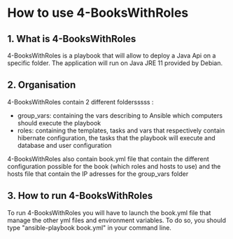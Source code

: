 # How to use 4-BooksWithRoles

## 1. What is 4-BooksWithRoles
4-BooksWithRoles is a playbook that will allow to deploy a Java Api on a specific folder.
The application will run on Java JRE 11 provided by Debian.

## 2. Organisation
4-BooksWithRoles contain 2 different foldersssss :
- group_vars: containing the vars describing to Ansible which computers should execute the playbook
- roles: containing the templates, tasks and vars that respectively contain hibernate configuration, the tasks
 that the playbook will execute and database and user configuration

4-BooksWithRoles also contain book.yml file that contain the different configuration possible for the book 
(which roles and hosts to use) and the hosts file that contain the IP adresses for the group_vars folder

## 3. How to run 4-BooksWithRoles
To run 4-BooksWithRoles you will have to launch the book.yml file that manage the other yml files and environment variables.
To do so, you should type "ansible-playbook book.yml" in your command line.
